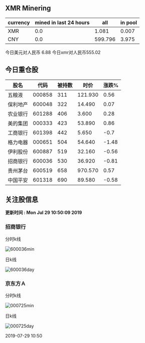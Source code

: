 ## XMR Minering

|currency|mined in last 24 hours|all|in pool|
|---|---|---|---|
|XMR|0.0|1.081|0.007|
|CNY|0.0|599.796|3.975|

今日美元对人民币 6.88	今日xmr对人民币555.02


## 今日重仓股 

|股名|代码|被持数|时价|涨跌%|
|---|---|---|---|---|
|五粮液|000858|311|121.930|0.56|
|保利地产|600048|322|14.490|0.07|
|农业银行|601288|406|3.600|0.28|
|美的集团|000333|423|53.890|0.86|
|工商银行|601398|442|5.650|-0.7|
|格力电器|000651|504|54.640|-1.48|
|伊利股份|600887|519|32.160|-0.56|
|招商银行|600036|530|36.920|-0.81|
|贵州茅台|600519|658|970.570|0.57|
|中国平安|601318|690|89.580|-0.58|

## 关注股信息
**更新时间 : Mon Jul 29 10:50:09 2019**
### 招商银行 
分时k线

![600036min](http://image.sinajs.cn/newchart/min/n/sh600036.gif)

日k线

![600036day](http://image.sinajs.cn/newchart/daily/n/sh600036.gif)

### 京东方Ａ 
分时k线

![000725min](http://image.sinajs.cn/newchart/min/n/sz000725.gif)

日k线

![000725day](http://image.sinajs.cn/newchart/daily/n/sz000725.gif)

2019-07-29 10:50